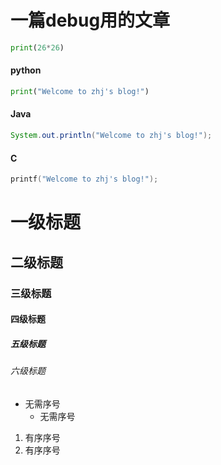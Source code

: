 # 一篇debug用的文章

``` python
print(26*26)
```

<!-- tabs:start -->

#### **python**

``` python
print("Welcome to zhj's blog!")
```

#### **Java**

``` Java
System.out.println("Welcome to zhj's blog!");
```

#### **C**

``` C
printf("Welcome to zhj's blog!");
```

<!-- tabs:end -->




# 一级标题
## 二级标题
### 三级标题
#### 四级标题
##### 五级标题
###### 六级标题

* 无需序号
    * 无需序号

1. 有序序号
2. 有序序号